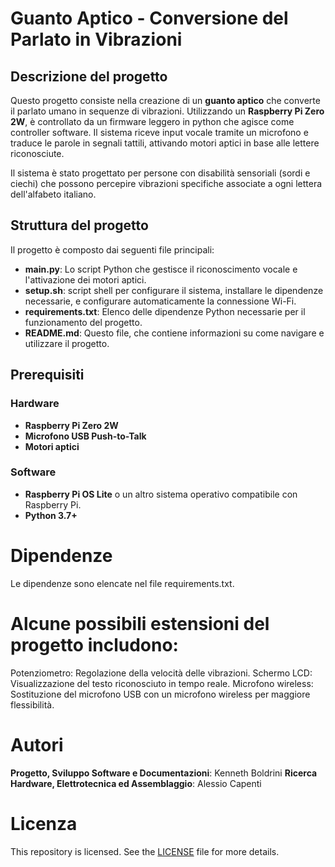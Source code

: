 # Guanto Aptico - Conversione del Parlato in Vibrazioni

## Descrizione del progetto
Questo progetto consiste nella creazione di un **guanto aptico** che converte il parlato umano in sequenze di vibrazioni. Utilizzando un **Raspberry Pi Zero 2W**, è controllato da un firmware leggero in python che agisce come controller software. Il sistema riceve input vocale tramite un microfono e traduce le parole in segnali tattili, attivando motori aptici in base alle lettere riconosciute.

Il sistema è stato progettato per persone con disabilità sensoriali (sordi e ciechi) che possono percepire vibrazioni specifiche associate a ogni lettera dell'alfabeto italiano.

## Struttura del progetto

Il progetto è composto dai seguenti file principali:

- **main.py**: Lo script Python che gestisce il riconoscimento vocale e l'attivazione dei motori aptici.
- **setup.sh**: script shell per configurare il sistema, installare le dipendenze necessarie, e configurare automaticamente la connessione Wi-Fi.
- **requirements.txt**: Elenco delle dipendenze Python necessarie per il funzionamento del progetto.
- **README.md**: Questo file, che contiene informazioni su come navigare e utilizzare il progetto.

## Prerequisiti

### Hardware
- **Raspberry Pi Zero 2W**
- **Microfono USB Push-to-Talk**
- **Motori aptici**

### Software
- **Raspberry Pi OS Lite** o un altro sistema operativo compatibile con Raspberry Pi.
- **Python 3.7+**

# Dipendenze
Le dipendenze sono elencate nel file requirements.txt. 


# Alcune possibili estensioni del progetto includono:

Potenziometro: Regolazione della velocità delle vibrazioni.
Schermo LCD: Visualizzazione del testo riconosciuto in tempo reale.
Microfono wireless: Sostituzione del microfono USB con un microfono wireless per maggiore flessibilità.

# Autori

**Progetto, Sviluppo Software e Documentazioni**: Kenneth Boldrini
**Ricerca Hardware, Elettrotecnica ed Assemblaggio**: Alessio Capenti

# Licenza
This repository is licensed. See the [LICENSE](./LICENSE) file for more details.

